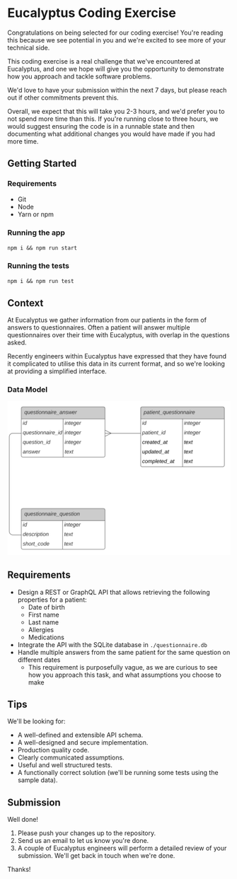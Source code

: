 # Eucalyptus Coding Exercise

Congratulations on being selected for our coding exercise! You're reading this because we see potential in you and we're excited to see more of your technical side.

This coding exercise is a real challenge that we've encountered at Eucalyptus, and one we hope will give you the opportunity to demonstrate how you approach and tackle software problems.

We'd love to have your submission within the next 7 days, but please reach out if other commitments prevent this.

Overall, we expect that this will take you 2-3 hours, and we'd prefer you to not spend more time than this. If you're running close to three hours, we would suggest ensuring the code is in a runnable state and then documenting what additional changes you would have made if you had more time.

## Getting Started

### Requirements

- Git
- Node
- Yarn or npm

### Running the app

```
npm i && npm run start
```

### Running the tests

```
npm i && npm run test
```

## Context

At Eucalyptus we gather information from our patients in the form of answers to questionnaires. Often a patient will answer multiple questionnaires over their time with Eucalyptus, with overlap in the questions asked.

Recently engineers within Eucalyptus have expressed that they have found it complicated to utilise this data in its current format, and so we're looking at providing a simplified interface.

### Data Model

![](./db_schema.svg)

## Requirements

- Design a REST or GraphQL API that allows retrieving the following properties for a patient:
  - Date of birth
  - First name
  - Last name
  - Allergies
  - Medications
- Integrate the API with the SQLite database in `./questionnaire.db`
- Handle multiple answers from the same patient for the same question on different dates
  - This requirement is purposefully vague, as we are curious to see how you approach this task, and what assumptions you choose to make

## Tips

We'll be looking for:

- A well-defined and extensible API schema.
- A well-designed and secure implementation.
- Production quality code.
- Clearly communicated assumptions.
- Useful and well structured tests.
- A functionally correct solution (we'll be running some tests using the sample data).

## Submission

Well done!

1. Please push your changes up to the repository.
2. Send us an email to let us know you're done.
3. A couple of Eucalyptus engineers will perform a detailed review of your submission. We'll get back in touch when we're done.

Thanks!
